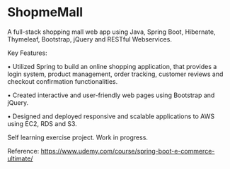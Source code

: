 # ShopmeMall
 
A full-stack shopping mall web app using Java, Spring Boot, Hibernate, Thymeleaf, Bootstrap, jQuery and RESTful Webservices.

Key Features:

• Utilized Spring to build an online shopping application, that provides a login system, product management, order tracking, customer reviews and checkout confirmation functionalities.

• Created interactive and user-friendly web pages using Bootstrap and jQuery.

• Designed and deployed responsive and scalable applications to AWS using EC2, RDS and S3.

Self learning exercise project. Work in progress.

Reference:
https://www.udemy.com/course/spring-boot-e-commerce-ultimate/
